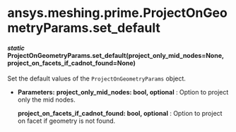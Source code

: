 # ansys.meshing.prime.ProjectOnGeometryParams.set_default

<a id="ansys.meshing.prime.ProjectOnGeometryParams.set_default"></a>

#### *static* ProjectOnGeometryParams.set_default(project_only_mid_nodes=None, project_on_facets_if_cadnot_found=None)

Set the default values of the `ProjectOnGeometryParams` object.

* **Parameters:**
  **project_only_mid_nodes: bool, optional**
  : Option to project only the mid nodes.

  **project_on_facets_if_cadnot_found: bool, optional**
  : Option to project on facet if geometry is not found.

<!-- !! processed by numpydoc !! -->
